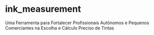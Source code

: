 # ink_measurement
Uma Ferramenta para Fortalecer Profissionais Autônomos e Pequenos Comerciantes na Escolha e Cálculo Preciso de Tintas
